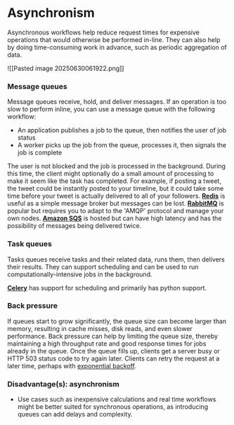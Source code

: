 # Asynchronism
Asynchronous workflows help reduce request times for expensive operations that would otherwise be performed in-line. They can also help by doing time-consuming work in advance, such as periodic aggregation of data.

![[Pasted image 20250630061922.png]]
### Message queues
Message queues receive, hold, and deliver messages. If an operation is too slow to perform inline, you can use a message queue with the following workflow:

- An application publishes a job to the queue, then notifies the user of job status
- A worker picks up the job from the queue, processes it, then signals the job is complete

The user is not blocked and the job is processed in the background. During this time, the client might optionally do a small amount of processing to make it seem like the task has completed. For example, if posting a tweet, the tweet could be instantly posted to your timeline, but it could take some time before your tweet is actually delivered to all of your followers.
**[Redis](https://redis.io/)** is useful as a simple message broker but messages can be lost.
**[RabbitMQ](https://www.rabbitmq.com/)** is popular but requires you to adapt to the 'AMQP' protocol and manage your own nodes.
**[Amazon SQS](https://aws.amazon.com/sqs/)** is hosted but can have high latency and has the possibility of messages being delivered twice.
### Task queues
Tasks queues receive tasks and their related data, runs them, then delivers their results. They can support scheduling and can be used to run computationally-intensive jobs in the background.

**[Celery](https://docs.celeryproject.org/en/stable/)** has support for scheduling and primarily has python support.
### Back pressure
If queues start to grow significantly, the queue size can become larger than memory, resulting in cache misses, disk reads, and even slower performance. Back pressure can help by limiting the queue size, thereby maintaining a high throughput rate and good response times for jobs already in the queue. Once the queue fills up, clients get a server busy or HTTP 503 status code to try again later. Clients can retry the request at a later time, perhaps with [exponential backoff](https://en.wikipedia.org/wiki/Exponential_backoff).
### Disadvantage(s): asynchronism
- Use cases such as inexpensive calculations and real time workflows might be better suited for synchronous operations, as introducing queues can add delays and complexity.